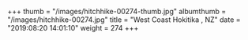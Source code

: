 +++
thumb = "/images/hitchhike-00274-thumb.jpg"
albumthumb = "/images/hitchhike-00274.jpg"
title = "West Coast Hokitika , NZ"
date = "2019:08:20 14:01:10"
weight = 274
+++
